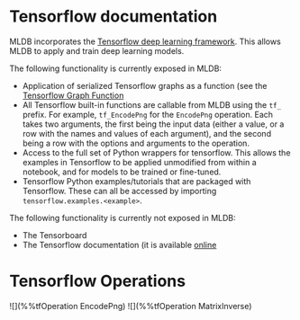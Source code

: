 # Tensorflow documentation

MLDB incorporates the
[Tensorflow deep learning framework](https://www.tensorflow.org/).
This allows MLDB to apply and train deep learning models.

The following functionality is currently exposed in MLDB:

* Application of serialized Tensorflow graphs as a function
  (see the [Tensorflow Graph Function](TensorflowGraph.md)
* All Tensorflow built-in functions are callable from MLDB using the
  `tf_` prefix.  For example, `tf_EncodePng` for the `EncodePng`
  operation.  Each takes two arguments, the first being the input
  data (either a value, or a row with the names and values of
  each argument), and the second being a row with the options
  and arguments to the operation.
* Access to the full set of Python wrappers for tensorflow.  This
  allows the examples in Tensorflow to be applied unmodified from within
  a notebook, and for models to be trained or fine-tuned.
* Tensorflow Python examples/tutorials that are packaged with Tensorflow.  These
  can all be accessed by importing `tensorflow.examples.<example>`.

The following functionality is currently not exposed in MLDB:

* The Tensorboard
* The Tensorflow documentation (it is available [online](https://www.tensorflow.org/)

# Tensorflow Operations

![](%%tfOperation EncodePng)
![](%%tfOperation MatrixInverse)
